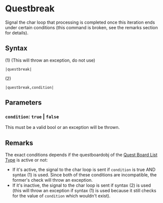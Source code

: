 # Questbreak

Signal the char loop that processing is completed once this iteration ends under certain conditions (this command is broken, see the remarks section for details).

## Syntax

(1) (This will throw an exception, do not use)

````
|questbreak|
````

(2)

````
|questbreak,condition|
````

## Parameters

### `condition`: `true` | `false`

This must be a valid bool or an exception will be thrown.

## Remarks

The exact conditions depends if the questboardobj of the [Quest Board List Type](../../../ItemList/List%20Types%20Group%20Details/Quest%20Board%20List%20Type.md) is active or not:

* If it's active, the signal to the char loop is sent if `condition` is true AND syntax (1) is used. Since both of these conditions are incompatible, the former's check will throw an exception.
* If it's inactive, the signal to the char loop is sent if syntax (2) is used (this will throw an exception if syntax (1) is used because it still checks for the value of `condition` which wouldn't exist).
